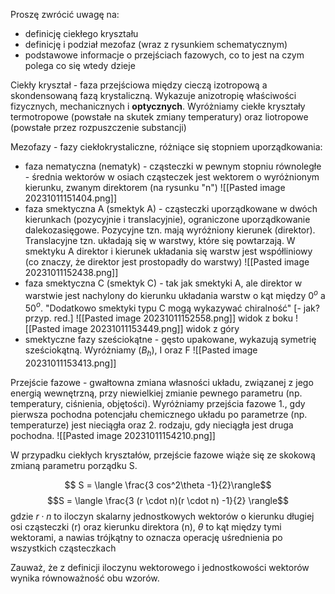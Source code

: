 Proszę zwrócić uwagę na:  
- definicję ciekłego kryształu  
- definicję i podział mezofaz (wraz z rysunkiem schematycznym)  
- podstawowe informacje o przejściach fazowych, co to jest na czym polega co się wtedy dzieje

Ciekły kryształ - faza przejściowa między cieczą izotropową a skondensowaną fazą krystaliczną. Wykazuje anizotropię właściwości fizycznych, mechanicznych i **optycznych**. Wyróżniamy ciekłe kryształy termotropowe (powstałe na skutek zmiany temperatury) oraz liotropowe (powstałe przez rozpuszczenie substancji)

Mezofazy - fazy ciekłokrystaliczne, różniące się stopniem uporządkowania:

- faza nematyczna (nematyk) - cząsteczki w pewnym stopniu równoległe - średnia wektorów w osiach cząsteczek jest wektorem o wyróżnionym kierunku, zwanym direktorem (na rysunku "n")
   ![[Pasted image 20231011151404.png]]
- faza smektyczna A (smektyk A) - cząsteczki uporządkowane w dwóch kierunkach (pozycyjnie i translacyjnie), ograniczone uporządkowanie dalekozasięgowe. Pozycyjne tzn. mają wyróżniony kierunek (direktor). Translacyjne tzn. układają się w warstwy, które się powtarzają. W smektyku A direktor i kierunek układania się warstw jest współliniowy (co znaczy, że direktor jest prostopadły do warstwy)
  ![[Pasted image 20231011152438.png]]
- faza smektyczna C (smektyk C) - tak jak smektyki A, ale direktor w warstwie jest nachylony do kierunku układania warstw o kąt między 0$^o$ a 50$^o$. "Dodatkowo smektyki typu C mogą wykazywać chiralność" \[- jak? przyp. red.\]
  ![[Pasted image 20231011152558.png]] widok z boku
  ![[Pasted image 20231011153449.png]] widok z góry
- smektyczne fazy sześciokątne - gęsto upakowane, wykazują symetrię sześciokątną. Wyróżniamy ($B_h$), I oraz F
  ![[Pasted image 20231011153413.png]]


Przejście fazowe - gwałtowna zmiana własności układu, związanej z jego energią wewnętrzną, przy niewielkiej zmianie pewnego parametru (np. temperatury, ciśnienia, objętości). Wyróżniamy przejścia fazowe 1., gdy pierwsza pochodna potencjału chemicznego układu po parametrze (np. temperaturze) jest nieciągła oraz 2. rodzaju, gdy nieciągła jest druga pochodna. ![[Pasted image 20231011154210.png]]

W przypadku ciekłych kryształów, przejście fazowe wiąże się ze skokową zmianą parametru porządku S.

$$ S = \langle \frac{3 cos^2\theta -1}{2}\rangle$$ $$S = \langle \frac{3 (r \cdot n)(r \cdot n) -1}{2} \rangle$$
gdzie $r \cdot n$ to iloczyn skalarny jednostkowych wektorów o kierunku długiej osi cząsteczki (r) oraz kierunku direktora (n), $\theta$ to kąt między tymi wektorami, a nawias trójkątny to oznacza operację uśrednienia po wszystkich cząsteczkach

Zauważ, że z definicji iloczynu wektorowego i jednostkowości wektorów wynika równoważność obu wzorów.

